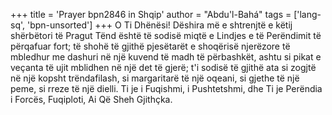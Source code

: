 +++
title = 'Prayer bpn2846 in Shqip'
author = "Abdu'l-Bahá"
tags = ['lang-sq', 'bpn-unsorted']
+++
O Ti Dhënësi! Dëshira më e shtrenjtë e këtij shërbëtori të Pragut Tënd është të sodisë miqtë e Lindjes e të Perëndimit të përqafuar fort; të shohë të gjithë pjesëtarët e shoqërisë njerëzore të mbledhur me dashuri në një kuvend të madh të përbashkët, ashtu si pikat e veçanta të ujit mblidhen në një det të gjerë; t'i sodisë të gjithë ata si zogjtë në një kopsht trëndafilash, si margaritarë të një oqeani, si gjethe të një peme, si rreze të një dielli. Ti je i Fuqishmi, i Pushtetshmi, dhe Ti je Perëndia i Forcës, Fuqiploti, Ai Që Sheh Gjithçka.
